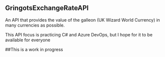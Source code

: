 ## GringotsExchangeRateAPI
An API that provides the value of the galleon (UK Wizard World Currency) in many currencies as possible.

This API focus is practicing C# and Azure DevOps, but I hope for it to be available for everyone

##This is a work in progress
